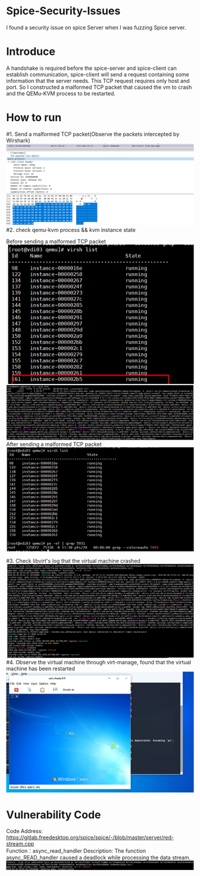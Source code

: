 Spice-Security-Issues
===
I found a security issue on spice Server when I was fuzzing Spice server.

Introduce
===
  A handshake is required before the spice-server and spice-client can establish communication, spice-client will send a request containing some information that the server needs. This TCP request requires only host and port. So I constructed a malformed TCP packet that caused the vm to crash and the QEMu-KVM process to be restarted.
  
How to run
===
#1. Send a malformed TCP packet(Observe the packets intercepted by Wirshark)
  ![](https://github.com/zelat/spice-security-issues/raw/master/Pictures/2020-06-29_105113.png)
#2. check qemu-kvm process && kvm instance state
  
  Before sending a malformed TCP packet<br>
  ![](https://github.com/zelat/spice-security-issues/raw/master/Pictures/2020-06-29_112749.png)
  ![](https://github.com/zelat/spice-security-issues/raw/master/Pictures/2020-06-29_110811.png)
  After sending a malformed TCP packet <br>
  ![](https://github.com/zelat/spice-security-issues/raw/master/Pictures/2020-06-29_113008.png)

#3. Check libvirt's log that the virtual machine crashed
  ![](https://github.com/zelat/spice-security-issues/raw/master/Pictures/2020-06-28_170135.png)
#4. Observe the virtual machine through virt-manage, found that the virtual machine has been restarted
  ![](https://github.com/zelat/spice-security-issues/raw/master/Pictures/2020-06-29_114745.png)

Vulnerability Code
===
  Code Address: https://gitlab.freedesktop.org/spice/spice/-/blob/master/server/red-stream.cpp<br>
  Function：async_read_handler 
  Description: The function async_READ_handler caused a deadlock while processing the data stream.
  ![](https://github.com/zelat/spice-security-issues/raw/master/Pictures/2020-06-29_124526.png)
  
  
